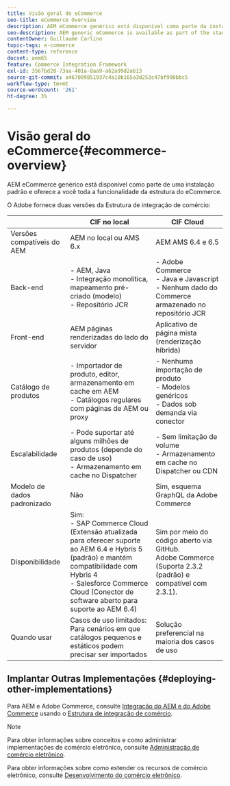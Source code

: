 ```yaml
---
title: Visão geral do eCommerce
seo-title: eCommerce Overview
description: AEM eCommerce genérico está disponível como parte da instalação padrão e oferece a você a funcionalidade completa da estrutura do eCommerce.
seo-description: AEM generic eCommerce is available as part of the standard installation and provides you with the full functionality of the eCommerce framework.
contentOwner: Guillaume Carlino
topic-tags: e-commerce
content-type: reference
docset: aem65
feature: Commerce Integration Framework
exl-id: 3567bd28-73aa-401a-8aa9-a62a99d2a613
source-git-commit: a467009851937c4a10b165a3d253c47bf990bbc5
workflow-type: tm+mt
source-wordcount: '261'
ht-degree: 3%

---
```


# Visão geral do eCommerce{#ecommerce-overview}

AEM eCommerce genérico está disponível como parte de uma instalação padrão e oferece a você toda a funcionalidade da estrutura do eCommerce.

O Adobe fornece duas versões da Estrutura de integração de comércio:

|  | CIF no local | CIF Cloud |
|-------------------------|--------------------------------------------------------------------------------------------------------------------------------------------------------------------------------------------------------|------------------------------------------------------------------------------------------------------------------------|
| Versões compatíveis do AEM | AEM no local ou AMS 6.x | AEM AMS 6.4 e 6.5 |
| Back-end | - AEM, Java <br> - Integração monolítica, mapeamento pré-criado (modelo)<br> - Repositório JCR | - Adobe Commerce <br>- Java e Javascript <br>- Nenhum dado do Commerce armazenado no repositório JCR |
| Front-end | AEM páginas renderizadas do lado do servidor | Aplicativo de página mista (renderização híbrida) |
| Catálogo de produtos | - Importador de produto, editor, armazenamento em cache em AEM <br>- Catálogos regulares com páginas de AEM ou proxy | - Nenhuma importação de produto <br>- Modelos genéricos <br>- Dados sob demanda via conector |
| Escalabilidade | - Pode suportar até alguns milhões de produtos (depende do caso de uso) <br> - Armazenamento em cache no Dispatcher | - Sem limitação de volume <br>- Armazenamento em cache no Dispatcher ou CDN |
| Modelo de dados padronizado | Não | Sim, esquema GraphQL da Adobe Commerce |
| Disponibilidade | Sim:<br> - SAP Commerce Cloud (Extensão atualizada para oferecer suporte ao AEM 6.4 e Hybris 5 (padrão) e mantém compatibilidade com Hybris 4 <br>- Salesforce Commerce Cloud (Conector de software aberto para suporte ao AEM 6.4) | Sim por meio do código aberto via GitHub. <br> Adobe Commerce (Suporta 2.3.2 (padrão) e compatível com 2.3.1). |
| Quando usar | Casos de uso limitados: Para cenários em que catálogos pequenos e estáticos podem precisar ser importados | Solução preferencial na maioria dos casos de uso |


## Implantar Outras Implementações {#deploying-other-implementations}

Para AEM e Adobe Commerce, consulte [Integração do AEM e do Adobe Commerce](/help/commerce/cif/integrating/magento.md) usando o [Estrutura de integração de comércio](/help/commerce/cif/introduction.md).

>[!NOTE]
>
>Para obter informações sobre conceitos e como administrar implementações de comércio eletrônico, consulte [Administração de comércio eletrônico](/help/commerce/cif-classic/administering/ecommerce.md).
>
>Para obter informações sobre como estender os recursos de comércio eletrônico, consulte [Desenvolvimento do comércio eletrônico](/help/commerce/cif-classic/developing/ecommerce.md).
